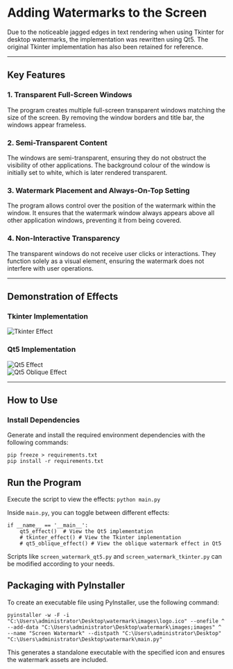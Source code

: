 # Adding Watermarks to the Screen

Due to the noticeable jagged edges in text rendering when using Tkinter for desktop watermarks, the implementation was rewritten using Qt5. The original Tkinter implementation has also been retained for reference.

---

## Key Features

### 1. Transparent Full-Screen Windows  
The program creates multiple full-screen transparent windows matching the size of the screen. By removing the window borders and title bar, the windows appear frameless.

### 2. Semi-Transparent Content  
The windows are semi-transparent, ensuring they do not obstruct the visibility of other applications. The background colour of the window is initially set to white, which is later rendered transparent.

### 3. Watermark Placement and Always-On-Top Setting  
The program allows control over the position of the watermark within the window. It ensures that the watermark window always appears above all other application windows, preventing it from being covered.

### 4. Non-Interactive Transparency  
The transparent windows do not receive user clicks or interactions. They function solely as a visual element, ensuring the watermark does not interfere with user operations.

---

## Demonstration of Effects

### Tkinter Implementation  
![Tkinter Effect](#)

### Qt5 Implementation  
![Qt5 Effect](#)  
![Qt5 Oblique Effect](#)

---

## How to Use

### Install Dependencies  
Generate and install the required environment dependencies with the following commands:  

```
pip freeze > requirements.txt
pip install -r requirements.txt
```

## Run the Program

Execute the script to view the effects: `python main.py`

Inside `main.py`, you can toggle between different effects:

```
if __name__ == '__main__':
    qt5_effect()  # View the Qt5 implementation
    # tkinter_effect() # View the Tkinter implementation
    # qt5_oblique_effect() # View the oblique watermark effect in Qt5
```

Scripts like `screen_watermark_qt5.py` and `screen_watermark_tkinter.py` can be modified according to your needs.

## Packaging with PyInstaller

To create an executable file using PyInstaller, use the following command:

```
pyinstaller -w -F -i "C:\Users\administrator\Desktop\watermark\images\logo.ico" --onefile ^
--add-data "C:\Users\administrator\Desktop\watermark\images;images" ^
--name "Screen Watermark" --distpath "C:\Users\administrator\Desktop" "C:\Users\administrator\Desktop\watermark\main.py"
```

This generates a standalone executable with the specified icon and ensures the watermark assets are included.










